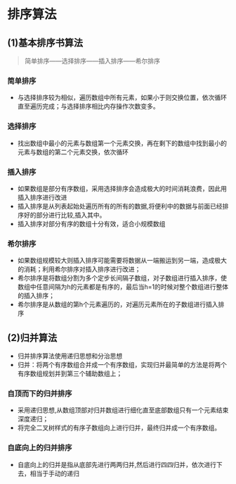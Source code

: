 # 排序算法
## (1)基本排序书算法
> 简单排序——选择排序——插入排序——希尔排序
### 简单排序
- 与选择排序较为相似，遍历数组中所有元素，如果小于则交换位置，依次循环直至遍历完成；与选择排序相比内存操作次数变多。
### 选择排序
- 找出数组中最小的元素与数组第一个元素交换，再在剩下的数组中找到最小的元素与数组的第二个元素交换，依次循环
### 插入排序
- 如果数组是部分有序数组，采用选择排序会造成极大的时间消耗浪费，因此用插入排序进行改进
- 插入排序是从列表起始处遍历所有的所有的数据,将便利中的数据与前面已经排序好的部分进行比较,插入其中。
- 插入排序对部分有序的数组十分有效，适合小规模数组
### 希尔排序
- 如果数组规模较大则插入排序可能需要将数据从一端搬运到另一端，造成极大的消耗；利用希尔排序对插入排序进行改进；
- 希尔排序是将数组分割为多个定步长间隔子数组，对子数组进行插入排序，使数组中任意间隔为h的元素都是有序的，最后当h=1的时候对整个数组进行整体的插入排序；
- 希尔排序是从数组的第h个元素遍历的，对遍历元素所在的子数组进行插入排序
## (2)归并算法
- 归并排序算法使用递归思想和分治思想
- 归并：将两个有序数组合并成一个有序数组，实现归并最简单的方法是将两个有序数组规划并到第三个辅助数组上；
### 自顶而下的归并排序
- 采用递归思想,从数组顶部对归并数组进行细化直至底部数组只有一个元素结束深度递归；
- 将完全二叉树样式的有序子数组向上进行归并，最终归并成一个有序数组。
### 自底向上的归并排序
- 自底向上的归并是指从底部先进行两两归并,然后进行四四归并，依次进行下去，相当于手动的递归